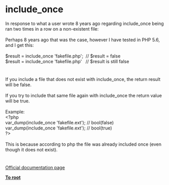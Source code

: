 # include_once




<div class="phpcode"><span class="html">
In response to what a user wrote 8 years ago regarding include_once being ran two times in a row on a non-existent file:<br><br>Perhaps 8 years ago that was the case, however I have tested in PHP 5.6, and I get this:<br><br>$result = include_once &apos;fakefile.php&apos;;&#xA0; // $result = false<br>$result = include_once &apos;fakefile.php&apos;&#xA0;&#xA0; // $result is still false</span>
</div>
  

#


<div class="phpcode"><span class="html">
If you include a file that does not exist with include_once, the return result will be false. <br><br>If you try to include that same file again with include_once the return value will be true.<br><br>Example:<br><span class="default">&lt;?php<br>var_dump</span><span class="keyword">(include_once </span><span class="string">&apos;fakefile.ext&apos;</span><span class="keyword">); </span><span class="comment">// bool(false)<br></span><span class="default">var_dump</span><span class="keyword">(include_once </span><span class="string">&apos;fakefile.ext&apos;</span><span class="keyword">); </span><span class="comment">// bool(true)<br></span><span class="default">?&gt;<br></span><br>This is because according to php the file was already included once (even though it does not exist).</span>
</div>
  

#

[Official documentation page](https://www.php.net/manual/en/function.include-once.php)

**[To root](/)**